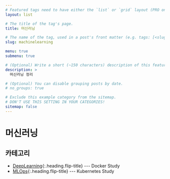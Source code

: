 ```yaml
---
# Featured tags need to have either the `list` or `grid` layout (PRO only).
layout: list

# The title of the tag's page.
title: 머신러닝

# The name of the tag, used in a post's front matter (e.g. tags: [<slug>]).
slug: machinelearning

menu: true
submenu: true

# (Optional) Write a short (~150 characters) description of this featured tag.
description: >
  머신러닝 정리

# (Optional) You can disable grouping posts by date.
# no_groups: true

# Exclude this example category from the sitemap.
# DON'T USE THIS SETTING IN YOUR CATEGORIES!
sitemap: false
---
```




# 머신러닝

## 카테고리

- [DeepLearning]{:.heading.flip-title} --- Docker Study
- [MLOps]{:.heading.flip-title} --- Kubernetes Study

[deeplearning]: /deeplearning/
[mlops]: /mlops/
